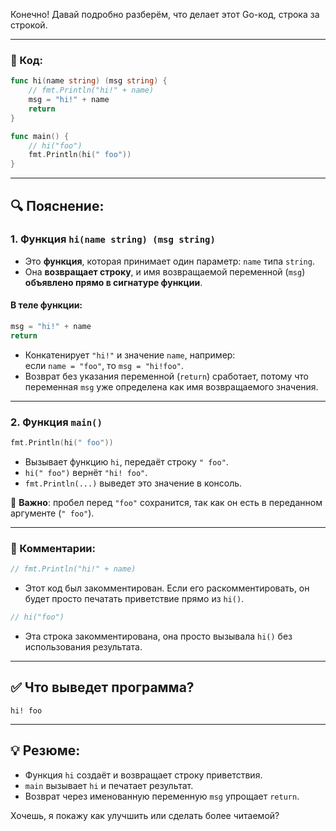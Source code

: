 Конечно! Давай подробно разберём, что делает этот Go-код, строка за строкой.

---

### 🔹 Код:
```go
func hi(name string) (msg string) {
	// fmt.Println("hi!" + name)
	msg = "hi!" + name
	return
}

func main() {
	// hi("foo")
	fmt.Println(hi(" foo"))
}
```

---

## 🔍 Пояснение:

### 1. Функция `hi(name string) (msg string)`
- Это **функция**, которая принимает один параметр: `name` типа `string`.
- Она **возвращает строку**, и имя возвращаемой переменной (`msg`) **объявлено прямо в сигнатуре функции**.

#### В теле функции:
```go
msg = "hi!" + name
return
```
- Конкатенирует `"hi!"` и значение `name`, например:  
  если `name = "foo"`, то `msg = "hi!foo"`.
- Возврат без указания переменной (`return`) сработает, потому что переменная `msg` уже определена как имя возвращаемого значения.

---

### 2. Функция `main()`
```go
fmt.Println(hi(" foo"))
```
- Вызывает функцию `hi`, передаёт строку `" foo"`.
- `hi(" foo")` вернёт `"hi! foo"`.
- `fmt.Println(...)` выведет это значение в консоль.

🔹 **Важно**: пробел перед `"foo"` сохранится, так как он есть в переданном аргументе (`" foo"`).

---

### 🔧 Комментарии:
```go
// fmt.Println("hi!" + name)
```
- Этот код был закомментирован. Если его раскомментировать, он будет просто печатать приветствие прямо из `hi()`.

```go
// hi("foo")
```
- Эта строка закомментирована, она просто вызывала `hi()` без использования результата.

---

## ✅ Что выведет программа?
```
hi! foo
```

---

## 💡 Резюме:
- Функция `hi` создаёт и возвращает строку приветствия.
- `main` вызывает `hi` и печатает результат.
- Возврат через именованную переменную `msg` упрощает `return`.

Хочешь, я покажу как улучшить или сделать более читаемой?